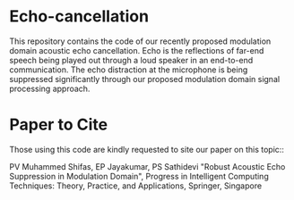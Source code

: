 # Echo-cancellation
This repository contains the code of our recently proposed modulation domain acoustic echo cancellation.
Echo is the reflections of far-end speech being played out through a loud speaker in an end-to-end communication.
The echo distraction at the microphone is being suppressed significantly through our proposed modulation domain signal processing approach. 

# Paper to Cite
Those using this code are kindly requested to site our paper on this topic::

PV Muhammed Shifas, EP Jayakumar, PS Sathidevi
"Robust Acoustic Echo Suppression in Modulation Domain", 
Progress in Intelligent Computing Techniques: Theory, Practice, and Applications,
Springer, Singapore
